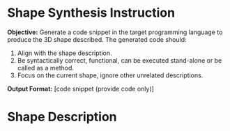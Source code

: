 # Shape Synthesis Instruction

**Objective:** Generate a code snippet in the target programming language to produce the 3D shape described. The generated code should:
1. Align with the shape description.
2. Be syntactically correct, functional, can be executed stand-alone or be called as a method. 
3. Focus on the current shape, ignore other unrelated descriptions.

**Output Format:** 
[code snippet (provide code only)]

# Shape Description
